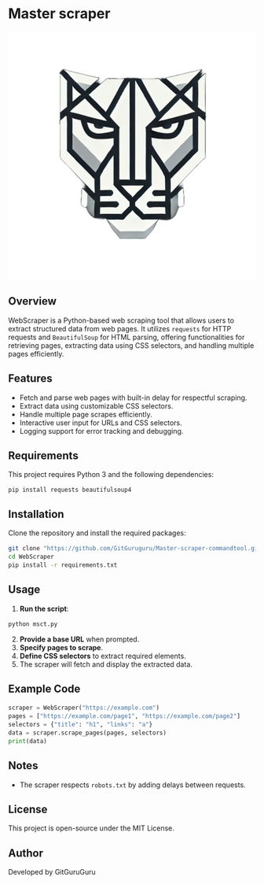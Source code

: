 ﻿# Master scraper

![Nova](pantera.png)

## Overview
WebScraper is a Python-based web scraping tool that allows users to extract structured data from web pages. It utilizes `requests` for HTTP requests and `BeautifulSoup` for HTML parsing, offering functionalities for retrieving pages, extracting data using CSS selectors, and handling multiple pages efficiently.

## Features
- Fetch and parse web pages with built-in delay for respectful scraping.
- Extract data using customizable CSS selectors.
- Handle multiple page scrapes efficiently.
- Interactive user input for URLs and CSS selectors.
- Logging support for error tracking and debugging.

## Requirements
This project requires Python 3 and the following dependencies:

```
pip install requests beautifulsoup4
```

## Installation
Clone the repository and install the required packages:
```sh
git clone "https://github.com/GitGuruguru/Master-scraper-commandtool.git"
cd WebScraper
pip install -r requirements.txt
```

## Usage
1. **Run the script**:
```sh
python msct.py
```
2. **Provide a base URL** when prompted.
3. **Specify pages to scrape**.
4. **Define CSS selectors** to extract required elements.
5. The scraper will fetch and display the extracted data.

## Example Code
```python
scraper = WebScraper("https://example.com")
pages = ["https://example.com/page1", "https://example.com/page2"]
selectors = {"title": "h1", "links": "a"}
data = scraper.scrape_pages(pages, selectors)
print(data)
```

## Notes
- The scraper respects `robots.txt` by adding delays between requests.


## License
This project is open-source under the MIT License.

## Author
Developed by GitGuruGuru

